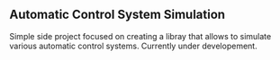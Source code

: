 ## Automatic Control System Simulation

Simple side project focused on creating a libray that allows to simulate various automatic control systems. Currently under developement.
